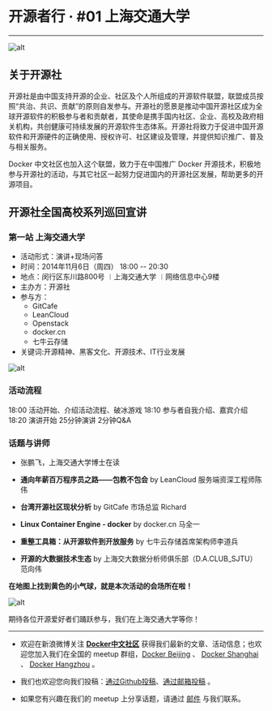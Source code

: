# 开源者行 · #01 上海交通大学


---



![alt](http://resource.docker.cn/kaiyuanshe-tour-sjtu-1.jpg) 

## 关于开源社

开源社是由中国支持开源的企业、社区及个人所组成的开源软件联盟，联盟成员按照“共治、共识、贡献”的原则自发参与。开源社的愿景是推动中国开源社区成为全球开源软件的积极参与者和贡献者，其使命是携手国内社区、企业、高校及政府相关机构，共创健康可持续发展的开源软件生态体系。开源社将致力于促进中国开源软件和开源硬件的正确使用、授权许可、社区建设及管理，并提供知识推广、普及与相关服务。

Docker 中文社区也加入这个联盟，致力于在中国推广 Docker 开源技术，积极地参与开源社的活动，与其它社区一起努力促进国内的开源社区发展，帮助更多的开源项目。


## 开源社全国高校系列巡回宣讲

### **第一站 上海交通大学**

- 活动形式：演讲+现场问答
- 时间：2014年11月6日（周四） 18:00 -- 20:30
- 地点：闵行区东川路800号 ︱上海交通大学 ︱网络信息中心9楼
- 主办方：开源社
- 参与方：
	- GitCafe
	- LeanCloud
	- Openstack
	- docker.cn
	- 七牛云存储
- 关键词:开源精神、黑客文化、开源技术、IT行业发展


![alt](http://resource.docker.cn/kaiyuanshe-tour-sjtu-2.jpg) 

### 活动流程

18:00
活动开始、介绍活动流程、破冰游戏
18:10
参与者自我介绍、嘉宾介绍
18:20
演讲开始
25分钟演讲 2分钟Q&A

### 话题与讲师

- 张鹏飞，上海交通大学博士在读
 
- **通向年薪百万程序员之路——包教不包会** by LeanCloud 服务端资深工程师陈伟
 
- **台湾开源社区现状分析** by GitCafe 市场总监 Richard 
 
- **Linux Container Engine - docker** by docker.cn 马全一
 
- **重整工具箱：从开源软件到开放服务** by 七牛云存储首席架构师李道兵
 
- **开源的大数据技术生态** by 上海交大数据分析师俱乐部（D.A.CLUB_SJTU）范向伟

**在地图上找到黄色的小气球，就是本次活动的会场所在啦！**

![alt](http://resource.docker.cn/kaiyuanshe-tour-sjtu-3.png)



期待各位开源爱好者们踊跃参与，我们在上海交通大学等你！

---

- 欢迎在新浪微博关注 **[Docker中文社区](http://www.weibo.com/dockboard)** 获得我们最新的文章、活动信息；也欢迎您加入我们在全国的 meetup 群组，[Docker Beijing](http://www.meetup.com/Docker-Beijing/) 、 [Docker Shanghai](http://www.meetup.com/Docker-Shanghai/) 、 [Docker Hangzhou](http://www.meetup.com/Docker-hangzhou) 。

- 我们也欢迎您向我们投稿：[通过Github投稿](https://docker.cn/h/article-contribute)、[通过邮箱投稿](mailto:fiona@docker.cn) 。

- 如果您有兴趣在我们的 meetup 上分享话题，请通过 [邮件](mailto:fiona@docker.cn) 与我们联系。
